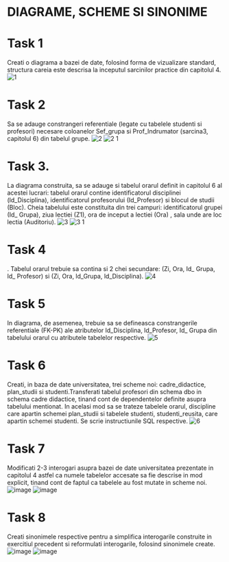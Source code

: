 # DIAGRAME, SCHEME SI SINONIME

# Task 1
 Creati o diagrama a bazei de date, folosind forma de vizualizare standard, structura careia este descrisa la inceputul sarcinilor practice din capitolul 4.
![1](https://user-images.githubusercontent.com/43139007/48711588-4c652c00-ec14-11e8-9e0e-93edde5b61f6.jpg)

# Task 2
Sa se adauge constrangeri referentiale (legate cu tabelele studenti si profesori) necesare coloanelor Sef_grupa si Prof_Indrumator (sarcina3, capitolul 6) din tabelul grupe.
![2](https://user-images.githubusercontent.com/43139007/48711589-4cfdc280-ec14-11e8-89cf-16fe2a7577eb.jpg)
![2 1](https://user-images.githubusercontent.com/43139007/48711591-4cfdc280-ec14-11e8-935a-bf51a561fdf7.jpg)

# Task 3. 
La diagrama construita, sa se adauge si tabelul orarul definit in capitolul 6 al acestei lucrari: tabelul orarul contine identificatorul disciplinei (ld_Disciplina), identificatorul profesorului (Id_Profesor) si blocul de studii (Bloc). Cheia tabelului este constituita din trei campuri: identificatorul grupei (Id_ Grupa), ziua lectiei (Z1), ora de inceput a lectiei (Ora) , sala unde are loc lectia (Auditoriu).
![3](https://user-images.githubusercontent.com/43139007/48711593-4cfdc280-ec14-11e8-8bdd-fbd95717c53e.jpg)
![3 1](https://user-images.githubusercontent.com/43139007/48711594-4cfdc280-ec14-11e8-8ffc-73fee3cc845f.jpg)

# Task 4
. Tabelul orarul trebuie sa contina si 2 chei secundare: (Zi, Ora, Id_ Grupa, Id_ Profesor) si (Zi, Ora, ld_Grupa, ld_Disciplina).
![4](https://user-images.githubusercontent.com/43139007/48711578-4b33ff00-ec14-11e8-8379-c695f35ee1f3.jpg)

# Task 5
In diagrama, de asemenea, trebuie sa se defineasca constrangerile referentiale (FK-PK) ale atributelor ld_Disciplina, ld_Profesor, Id_ Grupa din tabelului orarul cu atributele tabelelor respective.
![5](https://user-images.githubusercontent.com/43139007/48711595-4d965900-ec14-11e8-9d42-e5f042c62cf9.jpg)

# Task 6
 Creati, in baza de date universitatea, trei scheme noi: cadre_didactice, plan_studii si studenti.Transferati tabelul profesori din schema dbo in schema cadre didactice, tinand cont de dependentelor definite asupra tabelului mentionat. In acelasi mod sa se trateze tabelele orarul, discipline care apartin schemei plan_studii si tabelele studenti, studenti_reusita, care apartin schemei studenti. Se scrie instructiunile SQL respective.
![6](https://user-images.githubusercontent.com/43139007/48711586-4c652c00-ec14-11e8-825d-b5c888f12bac.jpg)

# Task 7
Modificati 2-3 interogari asupra bazei de date universitatea prezentate in capitolul 4 astfel ca numele tabelelor accesate sa fie descrise in mod explicit, tinand cont de faptul ca tabelele au fost mutate in scheme noi.
![image](https://user-images.githubusercontent.com/43296954/48979501-67c4b100-f0c4-11e8-8b4c-520a5669b84f.png)
![image](https://user-images.githubusercontent.com/43296954/48979502-875bd980-f0c4-11e8-85f4-10d9a9e16235.png)

# Task 8
Creati sinonimele respective pentru a simplifica interogarile construite in exercitiul precedent si reformulati interogarile, folosind sinonimele create.
![image](https://user-images.githubusercontent.com/43296954/48979928-ad847800-f0ca-11e8-966d-296aaa53377b.png)
![image](https://user-images.githubusercontent.com/43296954/48979976-81b5c200-f0cb-11e8-9e2d-a29089483f39.png)
